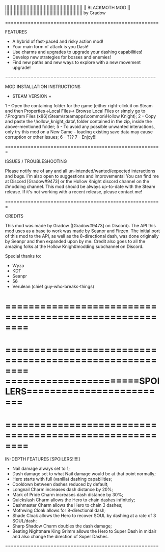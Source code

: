 ||||||||||||||||||||||||||||||||||||||||||||||||||||||
|| 					        BLACKMOTH MOD                   ||
||||||||||||||||||||||||||||||||||||||||||||||||||||||
by Gradow


======================================================

FEATURES

 - A hybrid of fast-paced and risky action mod!
 - Your main form of attack is you Dash!
 - Use charms and upgrades to upgrade your dashing capabilities!
 - Develop new strategies for bosses and enemies!
 - Find new paths and new ways to explore with a new movement upgrade!
 
 =====================================================
 
 MOD INSTALLATION INSTRUCTIONS
 
 + STEAM VERSION +
 
 1 - Open the containing folder for the game (either right-click it on
 Steam and then Properties->Local Files-> Browse Local Files or simply go to
 <installation driver>:\Program Files (x86)\Steam\steamapps\common\Hollow Knight);
 2 - Copy and paste the \hollow_knight_data\ folder contained in the zip, inside the above-mentioned folder;
 5 - To avoid any possible unwanted interactions, only try this mod on a New Game - loading existing save data
 may cause corruption or other issues;
 6 - ???
 7 - Enjoy!!!
 
 
=======================================================

 ISSUES / TROUBLESHOOTING
 
  Please notify me of any and all un-intended/wanted/expected interactions and bugs.
  I'm also open to suggestions and improvements!
  You can find me at Discord [Gradow#9473] or the Hollow Knight discord channel on the #modding channel.
  This mod should be always up-to-date with the Steam release. If it's not working with a recent release, please contact me!

=======================================================

 CREDITS
 
  This mod was made by Gradow ([Gradow#9473] on Discord). The API this mod uses as a base to work was made by Seanpr and Firzen.
  The initial port of this mod to the API, as well as the 8-directional dash, was done originally by Seanpr and then expanded upon
  by me. Credit also goes to all the amazing folks at the Hollow Knigh#modding subchannel on Discord.
  
  
  Special thanks to:
  - Wyza
  - KDT
  - Seanpr
  - 56
  - Verulean (chief guy-who-breaks-things)  
  
========================================================
========================================================
========================================================
=======================SPOILERS=========================
========================================================
========================================================
======================================================== 
 
 IN-DEPTH FEATURES [SPOILERS!!!!!]
 

 - Nail damage always set to 1;
 - Dash damage set to what Nail damage would be at that point normally;
 - Hero starts with full (vanilla) dashing capabilities;
 - Cooldown between dashes reduced by default;
 - Longnail Charm increases dash distance by 20%;
 - Mark of Pride Charm increases dash distance by 30%;
 - Quickslash Charm allows the Hero to chain dashes infinitely;
 - Dashmaster Charm allows the Hero to chain 3 dashes;
 - Mothwing Cloak allows for 8-directional dash;
 - Shade Cloak allows the Hero to recover SOUL by dashing at a rate of 3 SOUL/dash;
 - Sharp Shadow Charm doubles the dash damage;
 - Beating Nightmare King Grimm allows the Hero to Super Dash in midair and also change the direction of Super Dashes.
 
 ======================================================